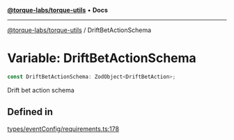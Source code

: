[**@torque-labs/torque-utils**](../README.md) • **Docs**

***

[@torque-labs/torque-utils](../README.md) / DriftBetActionSchema

# Variable: DriftBetActionSchema

```ts
const DriftBetActionSchema: ZodObject<DriftBetAction>;
```

Drift bet action schema

## Defined in

[types/eventConfig/requirements.ts:178](https://github.com/torque-labs/torque-utils/blob/fcba00c7b8994c0932484e8f489988b91291c603/types/eventConfig/requirements.ts#L178)
